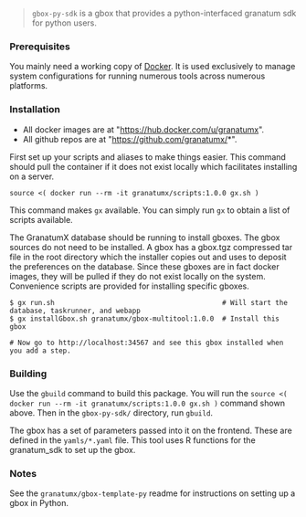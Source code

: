 > `gbox-py-sdk` is a gbox that provides a python-interfaced granatum sdk for python users.



### Prerequisites

You mainly need a working copy of [Docker](http://docker.com). It is used
exclusively to manage system configurations for running numerous tools
across numerous platforms.

### Installation

* All docker images are at "https://hub.docker.com/u/granatumx".
* All github repos are at "https://github.com/granatumx/*".

First set up your scripts and aliases to make things easier. This command should pull the container if
it does not exist locally which facilitates installing on a server.


```
source <( docker run --rm -it granatumx/scripts:1.0.0 gx.sh )
```

This command makes `gx` available. You can simply run `gx` to obtain a list of scripts available.

The GranatumX database should be running to install gboxes. The gbox sources do not need to be installed.
A gbox has a gbox.tgz compressed tar file in the root directory which the installer copies out and uses
to deposit the preferences on the database. Since these gboxes are in fact docker images, they will be
pulled if they do not exist locally on the system. Convenience scripts are provided for installing specific gboxes.


```
$ gx run.sh                                         # Will start the database, taskrunner, and webapp
$ gx installGbox.sh granatumx/gbox-multitool:1.0.0  # Install this gbox

# Now go to http://localhost:34567 and see this gbox installed when you add a step.
```

### Building

Use the `gbuild` command to build this package. You will run the `source <( docker run --rm -it granatumx/scripts:1.0.0 gx.sh )` command shown above.
Then in the `gbox-py-sdk/` directory, run `gbuild`.

The gbox has a set of parameters passed into it on the frontend. These are defined in the `yamls/*.yaml` file.
This tool uses R functions for the granatum_sdk to set up the gbox.

### Notes

See the `granatumx/gbox-template-py` readme for instructions on setting up a gbox in Python.

